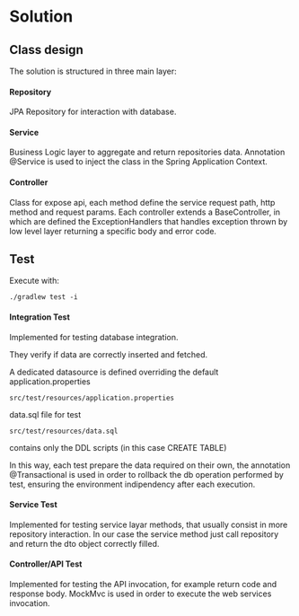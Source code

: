 # Solution

## Class design
The solution is structured in three main layer:

#### Repository
JPA Repository for interaction with database.
#### Service
Business Logic layer to aggregate and return repositories data.
Annotation @Service is used to inject the class in the Spring Application Context.
#### Controller
Class for expose api, each method define the service request path, http method and request params.
Each controller extends a BaseController, in which are defined the ExceptionHandlers that handles
exception thrown by low level layer returning a specific body and error code.

## Test
Execute with:

    ./gradlew test -i 
#### Integration Test
Implemented for testing database integration.

They verify if data are correctly inserted and fetched.

A dedicated datasource is defined overriding the default application.properties
    
    src/test/resources/application.properties

data.sql file for test 

    src/test/resources/data.sql
contains only the DDL scripts (in this case CREATE TABLE)

In this way, each test prepare the data required on their own, the annotation @Transactional is used
in order to rollback the db operation performed by test, ensuring the environment indipendency after each
execution. 

#### Service Test
Implemented for testing service layar methods, that usually consist in more repository interaction.
In our case the service method just call repository and return the dto object correctly filled.

#### Controller/API Test
Implemented for testing the API invocation, for example return code and response body.
MockMvc is used in order to execute the web services invocation.
